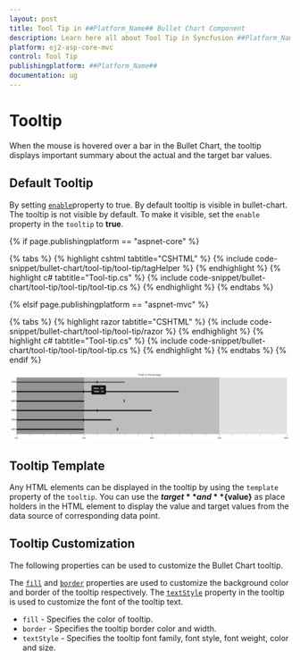 ```yaml
---
layout: post
title: Tool Tip in ##Platform_Name## Bullet Chart Component
description: Learn here all about Tool Tip in Syncfusion ##Platform_Name## Bullet Chart component and more.
platform: ej2-asp-core-mvc
control: Tool Tip
publishingplatform: ##Platform_Name##
documentation: ug
---
```



# Tooltip

When the mouse is hovered over a bar in the Bullet Chart, the tooltip displays important summary about the actual and the target bar values.

## Default Tooltip

By setting [`enable`](https://help.syncfusion.com/cr/aspnetcore-js2/Syncfusion.EJ2.Charts.BulletChartBuilder.html)property to true. By default tooltip is visible in bullet-chart.
The tooltip is not visible by default. To make it visible, set the `enable` property in the `tooltip` to **true**.

{% if page.publishingplatform == "aspnet-core" %}

{% tabs %}
{% highlight cshtml tabtitle="CSHTML" %}
{% include code-snippet/bullet-chart/tool-tip/tool-tip/tagHelper %}
{% endhighlight %}
{% highlight c# tabtitle="Tool-tip.cs" %}
{% include code-snippet/bullet-chart/tool-tip/tool-tip/tool-tip.cs %}
{% endhighlight %}
{% endtabs %}

{% elsif page.publishingplatform == "aspnet-mvc" %}

{% tabs %}
{% highlight razor tabtitle="CSHTML" %}
{% include code-snippet/bullet-chart/tool-tip/tool-tip/razor %}
{% endhighlight %}
{% highlight c# tabtitle="Tool-tip.cs" %}
{% include code-snippet/bullet-chart/tool-tip/tool-tip/tool-tip.cs %}
{% endhighlight %}
{% endtabs %}
{% endif %}



![Bullet Chart displays ToolTip](images/blazor-bulletchart-tooltip.png)

## Tooltip Template

Any HTML elements can be displayed in the tooltip by using the `template` property of the `tooltip`. You can use the **${target}** and **${value}** as place holders in the HTML element to display the value and target values from the data source of corresponding data point.

## Tooltip Customization

The following properties can be used to customize the Bullet Chart tooltip.

The [`fill`](https://help.syncfusion.com/cr/aspnetcore-js2/Syncfusion.EJ2.Charts.BulletChartBuilder.html) and [`border`](https://help.syncfusion.com/cr/aspnetcore-js2/Syncfusion.EJ2.Charts.BulletChartBuilder.html) properties are used to customize the background color and border of the tooltip respectively. The [`textStyle`](https://help.syncfusion.com/cr/aspnetcore-js2/Syncfusion.EJ2.Charts.BulletChartBuilder.html) property in the tooltip is used to customize the font of the tooltip text.
* `fill` - Specifies the color of tooltip.
* `border` - Specifies the tooltip border color and width.
* `textStyle` - Specifies the tooltip font family, font style, font weight, color and size.
